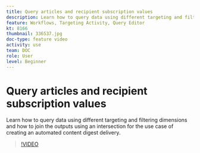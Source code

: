 ```yaml
---
title: Query articles and recipient subscription values
description: Learn how to query data using different targeting and filtering dimensions and how to join the outputs using an intersection for the use case of creating an automated content digest delivery.
feature: Workflows, Targeting Activity, Query Editor
kt: 8166
thumbnail: 336537.jpg
doc-type: feature video
activity: use
team: DOC
role: User
level: Beginner
---
```


# Query articles and recipient subscription values

Learn how to query data using different targeting and filtering dimensions and how to join the outputs using an intersection for the use case of creating an automated content digest delivery.

>[!VIDEO](https://video.tv.adobe.com/v/336537?quality=12)
